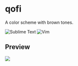 # qofi
A color scheme with brown tones.

![Sublime Text](https://img.shields.io/badge/sublime_text-%23575757.svg?&style=for-the-badge&logo=sublime-text&logoColor=important) ![Vim](https://img.shields.io/badge/VIM-%2311AB00.svg?&style=for-the-badge&logo=vim&logoColor=white)
## Preview
![](https://i.imgur.com/SoRmQqL.png)
